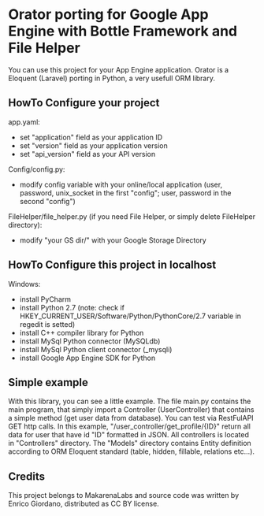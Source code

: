 # Orator porting for Google App Engine with Bottle Framework and File Helper

You can use this project for your App Engine application. Orator is a Eloquent (Laravel) porting in Python, a very usefull ORM library.

## HowTo Configure your project
app.yaml:
- set "application" field as your application ID
- set "version" field as your application version
- set "api_version" field as your API version

Config/config.py:
- modify config variable with your online/local application (user, password, unix_socket in the first "config"; user, password in the second "config")

FileHelper/file_helper.py (if you need File Helper, or simply delete FileHelper directory):
- modify "your GS dir/" with your Google Storage Directory 

## HowTo Configure this project in localhost
Windows:
- install PyCharm
- install Python 2.7 (note: check if HKEY_CURRENT_USER/Software/Python/PythonCore/2.7 variable in regedit is setted)
- install C++ compiler library for Python
- install MySql Python connector (MySQLdb)
- install MySql Python client connector (_mysqli)
- install Google App Engine SDK for Python


## Simple example

With this library, you can see a little example.
The file main.py contains the main program, that simply import a Controller (UserController) that contains a simple method (get user data from database). You can test via RestFulAPI GET http calls. In this example, "/user_controller/get_profile/{ID}" return all data for user that have id "ID" formatted in JSON. All controllers is located in "Controllers" directory.
The "Models" directory contains Entity definition according to ORM Eloquent standard (table, hidden, fillable, relations etc...).

## Credits

This project belongs to MakarenaLabs and source code was written by Enrico Giordano, distributed as CC BY license.

